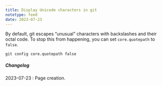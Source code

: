 ```yaml
---
title: Display Unicode characters in git
notetype: feed
date: 2023-07-23
---
```


By default, git escapes “unusual” characters with backslashes and their octal code. To stop this from happening, you can set `core.quotepath` to `false`.

```shell
git config core.quotepath false
```

##### Changelog

2023-07-23
: Page creation.
